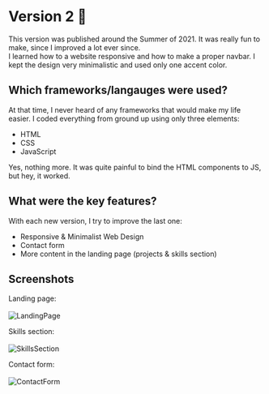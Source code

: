 # Version 2 🍉
This version was published around the Summer of 2021. It was really fun to make, since I improved a lot ever since. <br>
I learned how to a website responsive and how to make a proper navbar. I kept the design very minimalistic and used only one accent color. <br>

## Which frameworks/langauges were used?
At that time, I never heard of any frameworks that would make my life easier. I coded everything from ground up using only three elements:

- HTML
- CSS
- JavaScript

Yes, nothing more. It was quite painful to bind the HTML components to JS, but hey, it worked.

## What were the key features?
With each new version, I try to improve the last one:

- Responsive & Minimalist Web Design
- Contact form
- More content in the landing page (projects & skills section)

## Screenshots

Landing page: \
\
![LandingPage](https://user-images.githubusercontent.com/61380971/152680024-11610a95-b141-42f3-bd2b-632db0a6a0cd.png)

Skills section: \
\
![SkillsSection](https://user-images.githubusercontent.com/61380971/152680034-3a23e636-47b4-40e9-829e-908f7cfa4a15.png)

Contact form: \
\
![ContactForm](https://user-images.githubusercontent.com/61380971/152680042-88e7f3e1-c232-4cfa-b11f-8cd01643f507.png)
